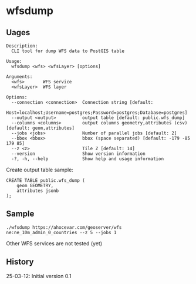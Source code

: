 # wfsdump

## Uages 

```
Description:
  CLI tool for dump WFS data to PostGIS table

Usage:
  wfsdump <wfs> <wfsLayer> [options]

Arguments:
  <wfs>       WFS service
  <wfsLayer>  WFS layer

Options:
  --connection <connection>  Connection string [default:
                             Host=localhost;Username=postgres;Password=postgres;Database=postgres]
  --output <output>          output table [default: public.wfs_dump]
  --columns <columns>        output columns geometry,attributes (csv) [default: geom,attributes]
  --jobs <jobs>              Number of parallel jobs [default: 2]
  --bbox <bbox>              bbox (space separated) [default: -179 -85 179 85]
  --z <z>                    Tile Z [default: 14]
  --version                  Show version information
  -?, -h, --help             Show help and usage information
```

Create output table sample:

```
CREATE TABLE public.wfs_dump (
    geom GEOMETRY,
    attributes jsonb
);
```

## Sample

```
./wfsdump https://ahocevar.com/geoserver/wfs ne:ne_10m_admin_0_countries --z 5 --jobs 1
```

Other WFS services are not tested (yet)

## History

25-03-12: Initial version 0.1
